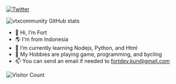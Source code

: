 [![Twitter](https://img.shields.io/badge/Twitter-%231DA1F2.svg?logo=Twitter&logoColor=white)](https://twitter.com/LordMipaz)

![vtxcommunity GitHub stats](https://github-readme-stats.vercel.app/api?username=vtxcommunity&show_icons=true&theme=radical)
- 👋 Hi, I’m Fort
- 🌎 I'm from Indonesia
- 🌱 I’m currently learning Nodejs, Python, and Html
- 💓 My Hobbies are playing game, programming, and bycling
- 📫 You can send an email if needed to fortdev.kun@gmail.com

![Visitor Count](https://profile-counter.glitch.me/vtxcommunity/count.svg)
<!---
vtxcommunity/vtxcommunity is a ✨ special ✨ repository because its `README.md` (this file) appears on your GitHub profile.
You can click the Preview link to take a look at your changes.
--->
